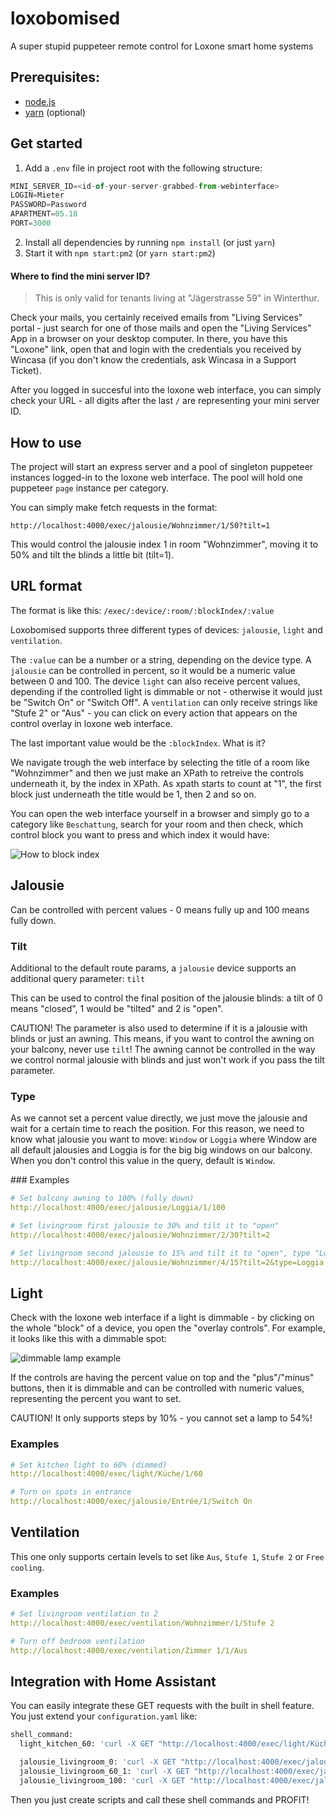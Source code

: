 # loxobomised

A super stupid puppeteer remote control for Loxone smart home systems

## Prerequisites:

- [node.js](https://nodejs.org)
- [yarn](https://yarnpkg.com) (optional)

## Get started

1. Add a `.env` file in project root with the following structure:

```javascript
MINI_SERVER_ID=<id-of-your-server-grabbed-from-webinterface>
LOGIN=Mieter
PASSWORD=Password
APARTMENT=05.18
PORT=3000
```

2. Install all dependencies by running `npm install` (or just `yarn`)
3. Start it with `npm start:pm2` (or `yarn start:pm2`)

#### Where to find the mini server ID?

> This is only valid for tenants living at "Jägerstrasse 59" in Winterthur.

Check your mails, you certainly received emails from "Living Services" portal - just search for one of those mails and open the "Living Services" App in a browser on your desktop computer. In there, you have this "Loxone" link, open that and login with the credentials you received by Wincasa (if you don't know the credentials, ask Wincasa in a Support Ticket).

After you logged in succesful into the loxone web interface, you can simply check your URL - all digits after the last `/` are representing your mini server ID.

## How to use

The project will start an express server and a pool of singleton puppeteer instances logged-in to the loxone web interface.
The pool will hold one puppeteer `page` instance per category.

You can simply make fetch requests in the format:

`http://localhost:4000/exec/jalousie/Wohnzimmer/1/50?tilt=1`

This would control the jalousie index 1 in room "Wohnzimmer", moving it to 50% and tilt the blinds a little bit (tilt=1).

## URL format

The format is like this: `/exec/:device/:room/:blockIndex/:value`

Loxobomised supports three different types of devices: `jalousie`, `light` and `ventilation`.

The `:value` can be a number or a string, depending on the device type. A `jalousie` can be controlled in percent, so it would be a numeric value between 0 and 100. The device `light` can also receive percent values, depending if the controlled light is dimmable or not - otherwise it would just be "Switch On" or "Switch Off". A `ventilation` can only receive strings like "Stufe 2" or "Aus" - you can click on every action that appears on the control overlay in loxone web interface.

The last important value would be the `:blockIndex`. What is it?

We navigate trough the web interface by selecting the title of a room like "Wohnzimmer" and then we just make an XPath to retreive the controls underneath it, by the index in XPath. As xpath starts to count at "1", the first block just underneath the title would be 1, then 2 and so on.

You can open the web interface yourself in a browser and simply go to a category like `Beschattung`, search for your room and then check, which control block you want to press and which index it would have:

![How to block index](assets/loxone-example.png)

## Jalousie

Can be controlled with percent values - 0 means fully up and 100 means fully down.

### Tilt

Additional to the default route params, a `jalousie` device supports an additional query parameter: `tilt`

This can be used to control the final position of the jalousie blinds: a tilt of 0 means "closed", 1 would be "tilted" and 2 is "open".

CAUTION! The parameter is also used to determine if it is a jalousie with blinds or just an awning. This means, if you want to control the awning on your balcony, never use `tilt`! The awning cannot be controlled in the way we control normal jalousie with blinds and just won't work if you pass the tilt parameter.

### Type

As we cannot set a percent value directly, we just move the jalousie and wait for a certain time to reach the position. For this reason, we need to know what jalousie you want to move: `Window` or `Loggia` where Window are all default jalousies and Loggia is for the big big windows on our balcony. When you don't control this value in the query, default is `Window`.

### Examples

```yaml
# Set balcony awning to 100% (fully down)
http://localhost:4000/exec/jalousie/Loggia/1/100

# Set livingroom first jalousie to 30% and tilt it to "open"
http://localhost:4000/exec/jalousie/Wohnzimmer/2/30?tilt=2

# Set livingroom second jalousie to 15% and tilt it to "open", type "Loggia" for the big big windows
http://localhost:4000/exec/jalousie/Wohnzimmer/4/15?tilt=2&type=Loggia
```

## Light

Check with the loxone web interface if a light is dimmable - by clicking on the whole "block" of a device, you open the "overlay controls". For example, it looks like this with a dimmable spot:

![dimmable lamp example](assets/dimmable-example.png)

If the controls are having the percent value on top and the "plus"/"minus" buttons, then it is dimmable and can be controlled with numeric values, representing the percent you want to set.

CAUTION! It only supports steps by 10% - you cannot set a lamp to 54%!

### Examples

```yaml
# Set kitchen light to 60% (dimmed)
http://localhost:4000/exec/light/Küche/1/60

# Turn on spots in entrance
http://localhost:4000/exec/jalousie/Entrée/1/Switch On
```

## Ventilation

This one only supports certain levels to set like `Aus`, `Stufe 1`, `Stufe 2` or `Free cooling`.

### Examples

```yaml
# Set livingroom ventilation to 2
http://localhost:4000/exec/ventilation/Wohnzimmer/1/Stufe 2

# Turn off bedroom ventilation
http://localhost:4000/exec/ventilation/Zimmer 1/1/Aus
```

## Integration with Home Assistant

You can easily integrate these GET requests with the built in shell feature. You just extend your `configuration.yaml` like:

```bash
shell_command:
  light_kitchen_60: 'curl -X GET "http://localhost:4000/exec/light/Küche/1/60"'

  jalousie_livingroom_0: 'curl -X GET "http://localhost:4000/exec/jalousie/Wohnzimmer/2/0?tilt=0"'
  jalousie_livingroom_60_1: 'curl -X GET "http://localhost:4000/exec/jalousie/Wohnzimmer/2/60?tilt=1"'
  jalousie_livingroom_100: 'curl -X GET "http://localhost:4000/exec/jalousie/Wohnzimmer/2/100?tilt=0"'
```

Then you just create scripts and call these shell commands and PROFIT!
